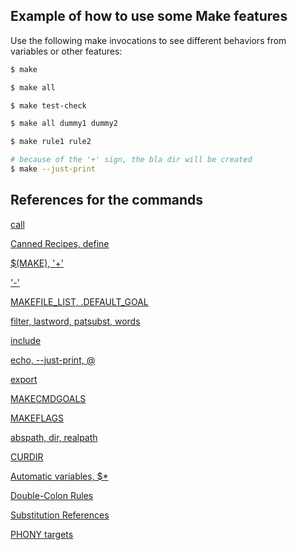 Example of how to use some Make features
----------------------------------------

Use the following make invocations to see different behaviors from variables or
other features:

```sh
$ make

$ make all

$ make test-check

$ make all dummy1 dummy2

$ make rule1 rule2

# because of the '+' sign, the bla dir will be created
$ make --just-print
```

References for the commands
---------------------------
[call](https://www.gnu.org/software/make/manual/html_node/Call-Function.html)

[Canned Recipes, define](https://www.gnu.org/software/make/manual/html_node/Canned-Recipes.html)

[$(MAKE), '+'](https://www.gnu.org/software/make/manual/make.html#How-the-MAKE-Variable-Works)

['-'](https://www.gnu.org/software/make/manual/make.html#Errors-in-Recipes)

[MAKEFILE_LIST, .DEFAULT_GOAL](https://www.gnu.org/software/make/manual/html_node/Special-Variables.html)

[filter, lastword, patsubst, words](https://www.gnu.org/software/make/manual/html_node/Text-Functions.html)

[include](https://www.gnu.org/software/make/manual/html_node/Include.html)

[echo, --just-print, @](https://www.gnu.org/software/make/manual/make.html#Recipe-Echoing)

[export](https://www.gnu.org/software/make/manual/html_node/Variables_002fRecursion.html#index-variables_002c-exporting)

[MAKECMDGOALS](https://www.gnu.org/software/make/manual/html_node/Goals.html)

[MAKEFLAGS](https://www.gnu.org/software/make/manual/html_node/Options_002fRecursion.html)

[abspath, dir, realpath](https://www.gnu.org/software/make/manual/html_node/File-Name-Functions.html)

[CURDIR](https://www.gnu.org/software/make/manual/make.html#Quick-Reference)

[Automatic variables, $*](https://www.gnu.org/software/make/manual/html_node/Automatic-Variables.html)

[Double-Colon Rules](https://www.gnu.org/software/make/manual/html_node/Double_002dColon.html)

[Substitution References](https://www.gnu.org/software/make/manual/make.html#Substitution-Refs)

[PHONY targets](https://www.gnu.org/software/make/manual/html_node/Phony-Targets.html)
